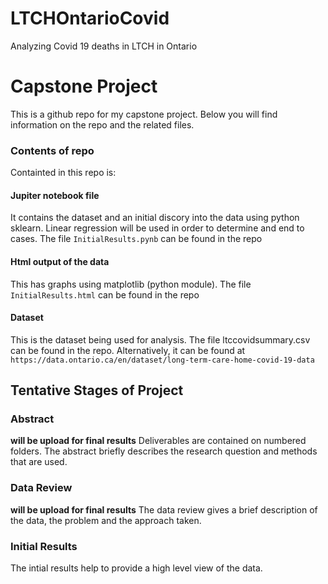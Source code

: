 # LTCHOntarioCovid
Analyzing Covid 19 deaths in LTCH in Ontario

# Capstone Project

This is a github repo for my capstone project. Below you will find information on the repo and the related files. 

### Contents of repo
Containted in this repo is:
#### Jupiter notebook file 
It contains the dataset and an initial discory into the data using python sklearn. Linear regression will be used in order to determine and end to cases. The file `InitialResults.pynb` can be found in the repo
#### Html output of the data 
This has graphs using matplotlib (python module). The file `InitialResults.html` can be found in the repo
#### Dataset
This is the dataset being used for analysis. The file ltccovidsummary.csv can be found in the repo. Alternatively, it can be found at `https://data.ontario.ca/en/dataset/long-term-care-home-covid-19-data`

## Tentative Stages of Project

### Abstract
**will be upload for final results**
Deliverables are contained on numbered folders.
The abstract briefly describes the research question and methods that are used.

### Data Review
**will be upload for final results**
The data review gives a brief description of the data, the problem and the approach taken.

### Initial Results
The intial results help to provide a high level view of the data.


